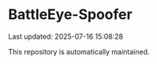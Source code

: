 # BattleEye-Spoofer

Last updated: 2025-07-16 15:08:28

This repository is automatically maintained.

